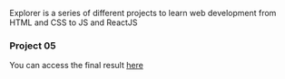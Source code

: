 Explorer is a series of different projects to learn web development from HTML and CSS to JS and ReactJS

### Project 05

You can access the final result [here](https://dadaniela.github.io/explorer-project5/)